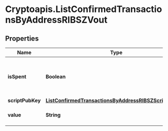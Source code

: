 # Cryptoapis.ListConfirmedTransactionsByAddressRIBSZVout

## Properties

Name | Type | Description | Notes
------------ | ------------- | ------------- | -------------
**isSpent** | **Boolean** | Defines whether the transaction output has been spent or not. | 
**scriptPubKey** | [**ListConfirmedTransactionsByAddressRIBSZScriptPubKey**](ListConfirmedTransactionsByAddressRIBSZScriptPubKey.md) |  | 
**value** | **String** | Represents the specific amount. | 


